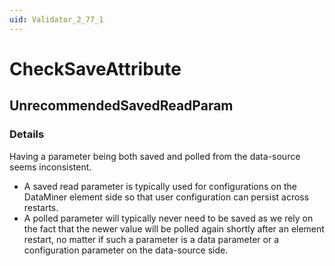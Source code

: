 ```yaml
---
uid: Validator_2_77_1
---
```


# CheckSaveAttribute

## UnrecommendedSavedReadParam

<!-- Description, Properties, ... sections are auto-generated. -->
<!-- REPLACE ME AUTO-GENERATION -->

### Details

Having a parameter being both saved and polled from the data-source seems inconsistent.

- A saved read parameter is typically used for configurations on the DataMiner element side so that user configuration can persist across restarts.
- A polled parameter will typically never need to be saved as we rely on the fact that the newer value will be polled again shortly after an element restart, no matter if such a parameter is a data parameter or a configuration parameter on the data-source side.

<!-- Uncomment to add example code -->
<!--### Example code-->
